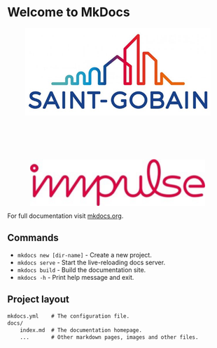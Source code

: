 # Welcome to MkDocs


<img src="img/imgSG.jpg" width="425" style="display:block; margin-left:auto; margin-right:auto; margin-bottom:100px"/> <img src="img/imgImpulse.png" width="425" style="display:block; margin:auto; width:400px"/> 

For full documentation visit [mkdocs.org](https://www.mkdocs.org).

## Commands

* `mkdocs new [dir-name]` - Create a new project.
* `mkdocs serve` - Start the live-reloading docs server.
* `mkdocs build` - Build the documentation site.
* `mkdocs -h` - Print help message and exit.

## Project layout

    mkdocs.yml    # The configuration file.
    docs/
        index.md  # The documentation homepage.
        ...       # Other markdown pages, images and other files.
